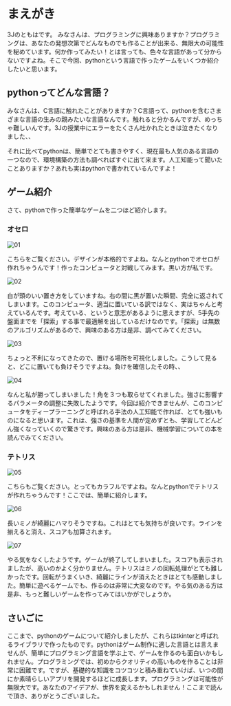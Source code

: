 # まえがき

3Jのともはです。
みなさんは、プログラミングに興味ありますか？プログラミングは、あなたの発想次第でどんなものでも作ることが出来る、無限大の可能性を秘めています。何か作ってみたい！とは言っても、色々な言語があって分からないですよね。そこで今回、pythonという言語で作ったゲームをいくつか紹介したいと思います。

## pythonってどんな言語？

みなさんは、C言語に触れたことがありますか？C言語って、pythonを含むさまざまな言語の生みの親みたいな言語なんです。触れると分かるんですが、めっちゃ難しいんです。3Jの授業中にエラーをたくさん吐かれたときは泣きたくなりました、、

それに比べてpythonは、簡単でとても書きやすく、現在最も人気のある言語の一つなので、環境構築の方法も調べればすぐに出て来ます。人工知能って聞いたことありますか？あれも実はpythonで書かれているんですよ！

## ゲーム紹介

さて、pythonで作った簡単なゲームを二つほど紹介します。

### オセロ

![01](./resources/01.jpg)

こちらをご覧ください。デザインが本格的ですよね。なんとpythonでオセロが作れちゃうんです！作ったコンピュータと対戦してみます。黒い方が私です。

![02](./resources/02.jpg)

白が頭のいい置き方をしていますね。右の間に黒が置いた瞬間、完全に返されてしまいます。このコンピュータ、適当に置いている訳ではなく、実はちゃんと考えているんです。考えている、というと意志があるように思えますが、5手先の盤面までを「探索」する事で最適解を出しているだけなのです。「探索」は無数のアルゴリズムがあるので、興味のある方は是非、調べてみてください。

![03](./resources/03.jpg)

ちょっと不利になってきたので、置ける場所を可視化しました。こうして見ると、どこに置いても負けそうですよね。負けを確信したその時、、

![04](./resources/04.jpg)

なんと私が勝ってしまいました！角を３つも取らせてくれました。強さに影響するパラメータの調整に失敗したようです。今回は紹介できませんが、このコンピュータをディープラーニングと呼ばれる手法の人工知能で作れば、とても強いものになると思います。これは、強さの基準を人間が定めずとも、学習してどんどん強くなっていくので驚きです。興味のある方は是非、機械学習についての本を読んでみてください。

### テトリス

![05](./resources/05.jpg)

こちらもご覧ください。とってもカラフルですよね。なんとpythonでテトリスが作れちゃうんです！ここでは、簡単に紹介します。

![06](./resources/06.jpg)

長いミノが綺麗にハマりそうですね。これはとても気持ちが良いです。ラインを揃えると消え、スコアも加算されます。

![07](./resources/07.jpg)

やる気をなくしたようです。ゲームが終了してしまいました。スコアも表示されましたが、高いのかよく分かりません。テトリスはミノの回転処理がとても難しかったです。回転がうまくいき、綺麗にラインが消えたときはとても感動しました。簡単に遊べるゲームでも、作るのは非常に大変なのです。やる気のある方は是非、もっと難しいゲームを作ってみてはいかがでしょうか。

## さいごに

ここまで、pythonのゲームについて紹介しましたが、これらはtkinterと呼ばれるライブラリで作ったものです。pythonはゲーム制作に適した言語とは言えませんが、簡単にプログラミング言語を学ぶ上で、ゲームを作るのも面白いかもしれません。プログラミングでは、初めからクオリティの高いものを作ることは非常に困難です。ですが、基礎的な知識をコツコツと積み重ねていけば、いつの間にか素晴らしいアプリを開発するほどに成長します。プログラミングは可能性が無限大です。あなたのアイデアが、世界を変えるかもしれません！ここまで読んで頂き、ありがとうございました。
